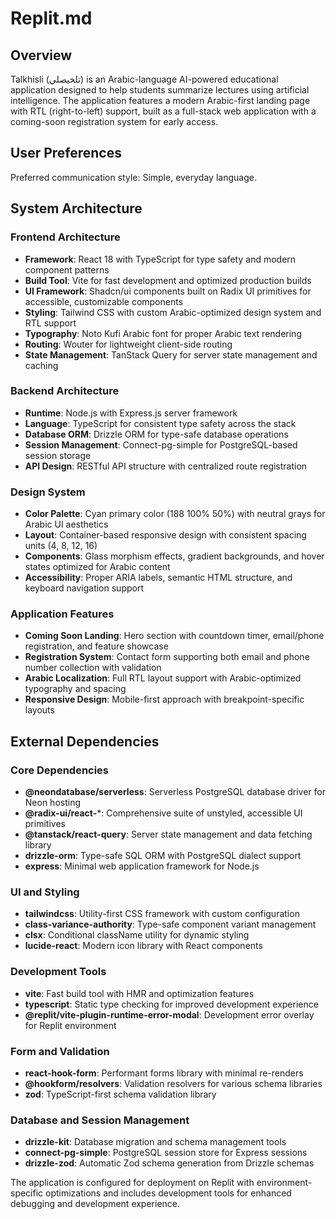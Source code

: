 # Replit.md

## Overview

Talkhisli (تلخيصلي) is an Arabic-language AI-powered educational application designed to help students summarize lectures using artificial intelligence. The application features a modern Arabic-first landing page with RTL (right-to-left) support, built as a full-stack web application with a coming-soon registration system for early access.

## User Preferences

Preferred communication style: Simple, everyday language.

## System Architecture

### Frontend Architecture
- **Framework**: React 18 with TypeScript for type safety and modern component patterns
- **Build Tool**: Vite for fast development and optimized production builds
- **UI Framework**: Shadcn/ui components built on Radix UI primitives for accessible, customizable components
- **Styling**: Tailwind CSS with custom Arabic-optimized design system and RTL support
- **Typography**: Noto Kufi Arabic font for proper Arabic text rendering
- **Routing**: Wouter for lightweight client-side routing
- **State Management**: TanStack Query for server state management and caching

### Backend Architecture
- **Runtime**: Node.js with Express.js server framework
- **Language**: TypeScript for consistent type safety across the stack
- **Database ORM**: Drizzle ORM for type-safe database operations
- **Session Management**: Connect-pg-simple for PostgreSQL-based session storage
- **API Design**: RESTful API structure with centralized route registration

### Design System
- **Color Palette**: Cyan primary color (188 100% 50%) with neutral grays for Arabic UI aesthetics
- **Layout**: Container-based responsive design with consistent spacing units (4, 8, 12, 16)
- **Components**: Glass morphism effects, gradient backgrounds, and hover states optimized for Arabic content
- **Accessibility**: Proper ARIA labels, semantic HTML structure, and keyboard navigation support

### Application Features
- **Coming Soon Landing**: Hero section with countdown timer, email/phone registration, and feature showcase
- **Registration System**: Contact form supporting both email and phone number collection with validation
- **Arabic Localization**: Full RTL layout support with Arabic-optimized typography and spacing
- **Responsive Design**: Mobile-first approach with breakpoint-specific layouts

## External Dependencies

### Core Dependencies
- **@neondatabase/serverless**: Serverless PostgreSQL database driver for Neon hosting
- **@radix-ui/react-***: Comprehensive suite of unstyled, accessible UI primitives
- **@tanstack/react-query**: Server state management and data fetching library
- **drizzle-orm**: Type-safe SQL ORM with PostgreSQL dialect support
- **express**: Minimal web application framework for Node.js

### UI and Styling
- **tailwindcss**: Utility-first CSS framework with custom configuration
- **class-variance-authority**: Type-safe component variant management
- **clsx**: Conditional className utility for dynamic styling
- **lucide-react**: Modern icon library with React components

### Development Tools
- **vite**: Fast build tool with HMR and optimization features
- **typescript**: Static type checking for improved development experience
- **@replit/vite-plugin-runtime-error-modal**: Development error overlay for Replit environment

### Form and Validation
- **react-hook-form**: Performant forms library with minimal re-renders
- **@hookform/resolvers**: Validation resolvers for various schema libraries
- **zod**: TypeScript-first schema validation library

### Database and Session Management
- **drizzle-kit**: Database migration and schema management tools
- **connect-pg-simple**: PostgreSQL session store for Express sessions
- **drizzle-zod**: Automatic Zod schema generation from Drizzle schemas

The application is configured for deployment on Replit with environment-specific optimizations and includes development tools for enhanced debugging and development experience.